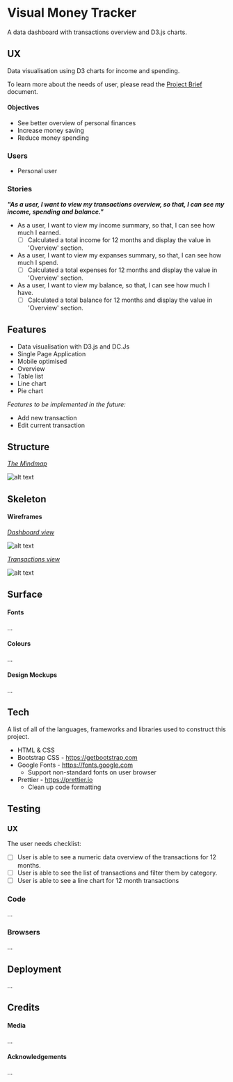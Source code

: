 # Visual Money Tracker

A data dashboard with transactions overview and D3.js charts. 

## UX

Data visualisation using D3 charts for income and spending.

To learn more about the needs of user, please read the [Project Brief](ux/Project_Brief.md) document.

#### Objectives

- See better overview of personal finances
- Increase money saving
- Reduce money spending

### Users

- Personal user

### Stories

**_"As a user, I want to view my transactions overview, so that, I can see my income, spending and balance."_**

- As a user, I want to view my income summary, so that, I can see how much I earned.
  - [ ] Calculated a total income for 12 months and display the value in 'Overview' section.
- As a user, I want to view my expanses summary, so that, I can see how much I spend.
  - [ ] Calculated a total expenses for 12 months and display the value in 'Overview' section.
- As a user, I want to view my balance, so that, I can see how much I have.
  - [ ] Calculated a total balance for 12 months and display the value in 'Overview' section.

## Features

- Data visualisation with D3.js and DC.Js
- Single Page Application
- Mobile optimised
- Overview
- Table list
- Line chart
- Pie chart

_Features to be implemented in the future:_

- Add new transaction
- Edit current transaction

## Structure

<u>*The Mindmap*</u>

![alt text](ux/Wireframes/Mindmap.png)

## Skeleton

#### Wireframes

<u>*Dashboard view*</u>

![alt text](ux/Wireframes/Dashboard.png)

<u>*Transactions view*</u>

![alt text](ux/Wireframes/Transactions.png)

## Surface

#### Fonts

...

#### Colours

...

#### Design Mockups

...


## Tech

A list of all of the languages, frameworks and libraries used to construct this project.

- HTML & CSS
- Bootstrap CSS - https://getbootstrap.com
- Google Fonts - https://fonts.google.com
  - Support non-standard fonts on user browser
- Prettier - https://prettier.io
  - Clean up code formatting

## Testing

### UX

The user needs checklist:

- [ ] User is able to see a numeric data overview of the transactions for 12 months.
- [ ] User is able to see the list of transactions and filter them by category.
- [ ] User is able to see a line chart for 12 month transactions

### Code

...

### Browsers

...

## Deployment

...

## Credits

#### Media

...

#### Acknowledgements

...
